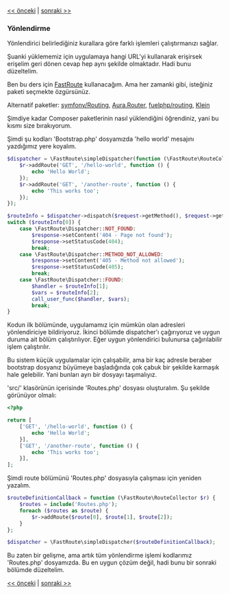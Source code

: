 [<< önceki](04-http.md) | [sonraki >>](06-dispatching-to-a-class.md)

### Yönlendirme

Yönlendirici belirlediğiniz kurallara göre farklı işlemleri çalıştırmanızı sağlar.

Şuanki yüklememiz için uygulamaya hangi URL'yi kullanarak erişirsek erişelim geri dönen cevap hep aynı şekilde olmaktadır. Hadi bunu düzeltelim.

Ben bu ders için [FastRoute](https://github.com/nikic/FastRoute) kullanacağım. Ama her zamanki gibi, isteğiniz paketi seçmekte özgürsünüz.

Alternatif paketler: [symfony/Routing](https://github.com/symfony/Routing), [Aura.Router](https://github.com/auraphp/Aura.Router), [fuelphp/routing](https://github.com/fuelphp/routing), [Klein](https://github.com/chriso/klein.php)

Şimdiye kadar Composer paketlerinin nasıl yüklendiğini öğrendiniz, yani bu kısmı size bırakıyorum.

Şimdi şu kodları 'Bootstrap.php' dosyamızda 'hello world' mesajını yazdığımız yere koyalım.

```php
$dispatcher = \FastRoute\simpleDispatcher(function (\FastRoute\RouteCollector $r) {
    $r->addRoute('GET', '/hello-world', function () {
        echo 'Hello World';
    });
    $r->addRoute('GET', '/another-route', function () {
        echo 'This works too';
    });
});

$routeInfo = $dispatcher->dispatch($request->getMethod(), $request->getPath());
switch ($routeInfo[0]) {
    case \FastRoute\Dispatcher::NOT_FOUND:
        $response->setContent('404 - Page not found');
        $response->setStatusCode(404);
        break;
    case \FastRoute\Dispatcher::METHOD_NOT_ALLOWED:
        $response->setContent('405 - Method not allowed');
        $response->setStatusCode(405);
        break;
    case \FastRoute\Dispatcher::FOUND:
        $handler = $routeInfo[1];
        $vars = $routeInfo[2];
        call_user_func($handler, $vars);
        break;
}
```

Kodun ilk bölümünde, uygulamamız için mümkün olan adresleri yönlendiriciye bildiriyoruz. İkinci bölümde dispatcher'ı çağırıyoruz ve uygun duruma ait bölüm çalıştırılıyor. Eğer uygun yönlendirici bulunursa çağırılabilir işlem çalıştırılır.

Bu sistem küçük uygulamalar için çalışabilir, ama bir kaç adresle beraber bootstrap dosyanız büyümeye başladığında çok çabuk bir şekilde karmaşık hale gelebilir. Yani bunları ayrı bir dosyayı taşımalıyız.

'src/' klasörünün içerisinde 'Routes.php' dosyası oluşturalım. Şu şekilde görünüyor olmalı:

```php
<?php

return [
    ['GET', '/hello-world', function () {
        echo 'Hello World';
    }],
    ['GET', '/another-route', function () {
        echo 'This works too';
    }],
];
```

Şimdi route bölümünü 'Routes.php' dosyasıyla çalışması için yeniden yazalım.

```php
$routeDefinitionCallback = function (\FastRoute\RouteCollector $r) {
    $routes = include('Routes.php');
    foreach ($routes as $route) {
        $r->addRoute($route[0], $route[1], $route[2]);
    }
};

$dispatcher = \FastRoute\simpleDispatcher($routeDefinitionCallback);
```

Bu zaten bir gelişme, ama artık tüm yönlendirme işlemi kodlarımız 'Routes.php' dosyamızda. Bu en uygun çözüm değil, hadi bunu bir sonraki bölümde düzeltelim.

[<< önceki](04-http.md) | [sonraki >>](06-dispatching-to-a-class.md)
